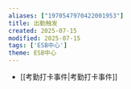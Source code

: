 ```yaml
---
aliases: ["1970547970422001953"]
title: 出勤触发
created: 2025-07-15
modified: 2025-07-15
tags: ['ESB中心']
theme: ESB中心
---
```


- [[考勤打卡事件|考勤打卡事件]]